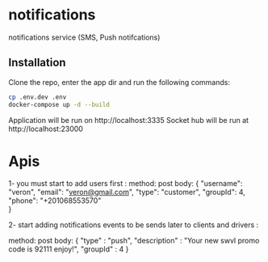 # notifications
notifications service (SMS, Push notifcations) 

## Installation

Clone the repo, enter the app dir and run the following commands:

```bash
cp .env.dev .env
docker-compose up -d --build
```

Application will be run on http://localhost:3335
Socket hub will be run at http://localhost:23000

# Apis

1- you must start to add users first :
  method: post
  body: {
	"username": "veron",
	"email": "veron@gmail.com",
	"type": "customer",
	"groupId": 4,
	"phone": "+201068553570"	
}

2- start adding notifications events to be sends later to clients and drivers :

  method: post
  body: {
	"type" : "push",
	"description" : "Your new swvl promo code is 92111 enjoy!",
	"groupId" : 4
}

